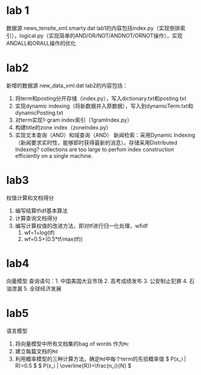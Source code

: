 # lab 1
数据源 news_tensite_xml.smarty.dat
lab1的内容包括index.py（实现倒排索引），logical.py（实现简单的AND/OR/NOT/ANDNOT/ORNOT操作），实现ANDALL和ORALL操作的优化
# lab2
新增的数据源 new_data_xml.dat
lab2的内容包括：
1. 将term和posting分开存储（index.py），写入dictionary.txt和posting.txt
2. 实现dynamic indexing（将新数据并入原数据），写入到dynamicTerm.txt和dynamicPosting.txt
3. 对term实现1-gram index索引（1gramIndex.py）
4. 构建title的zone index（zoneIndex.py）
5. 实现文本查询（AND）和域查询（AND）
新闻检索：采用Dynamic Indexing（新闻要求实时性，能够即时获得最新的消息）。存储采用Distributed Indexing? collections are too large to perfom index construction efficiently on a single machine.
# lab3
权值计算和文档得分
1. 编写结算tfidf基本算法
2. 计算查询文档得分
3. 编写计算权值的改进方法，即对tf进行归一化处理，wfidf
    1. wf=1+log(tf)
    2. wf=0.5+(0.5*tf/max(tf))
# lab4
向量模型
查询语句：1. 中国美国大豆市场 2. 高考成绩发布 3. 公安制止犯罪 4. 石油泄漏 5. 全球经济发展
# lab5
语言模型
1. 将向量模型中所有文档集的bag of words 作为`Mc`
2. 建立每篇文档的`Md`
3. 利用概率模型的三种计算方法，确定`Md`中每个term的先验概率值
$ P(x_i | R)=0.5 $ $ P(x_i | \overline{R})=\frac{n_i}{N} $